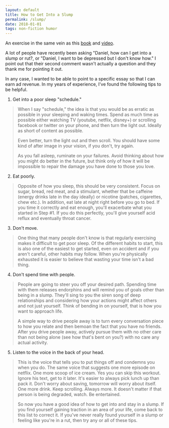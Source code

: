 ```yaml
---
layout: default
title: How to Get Into a Slump
permalink: /slump/
date: 2018-01-01
tags: non-fiction humor
---
```

An exercise in the same vein as this [book](https://www.amazon.com/dp/B0197SJPCE) and [video](https://www.youtube.com/watch?v=LO1mTELoj6o). 

A lot of people have recently been asking "Daniel, how can I get into a slump or rut?, or "Daniel, I want to be depressed but I don't know how." I point out that their second comment wasn't actually a question and they thank me for pointing it out. 

In any case, I wanted to be able to point to a specific essay so that I can earn ad revenue. In my years of experience, I've found the following tips to be helpful. 

 1. Get into a poor sleep "schedule." 

> When I say "schedule," the idea is that you would be as erratic as possible in your sleeping and waking times. Spend as much time as possible either watching TV (youtube, netflix, disney+) or scrolling facebook or twitter on your phone, and then turn the light out. Ideally as short of content as possible. 
>
> Even better, turn the light out and then scroll. You should have some kind of after image in your vision, if you don't, try again.
>
> As you fall asleep, ruminate on your failures. Avoid thinking about how you might do better in the future, but think only of how it will be impossible to repair the damage you have done to those you love. 
>
 2. Eat poorly.

> Opposite of how you sleep, this should be very consistent. Focus on sugar, bread, red meat, and a stimulant, whether that be caffeine (energy drinks late in the day ideally) or nicotine (patches, cigarettes, chew etc.). In addition, eat late at night right before you go to bed. If you time it correctly and eat enough, you'll exacerbate what you started in Step #1. If you do this perfectly, you'll give yourself acid reflux and eventually throat cancer.
>
 3. Don't move. 

> One thing that many people don't know is that regularly exercising makes it difficult to get poor sleep. Of the different habits to start, this is also one of the easiest to get started, even on accident and if you aren't careful, other habits may follow. When you're physically exhausted it is easier to believe that wasting your time isn't a bad thing. 
>
 4. Don't spend time with people.

> People are going to steer you off your desired path. Spending time with them releases endorphins and will remind you of goals other than being in a slump. They'll sing to you the siren song of deep relationships and considering how your actions might affect others and not just yourself. Think of bending in on yourself, that is how you want to approach life. 
>
> A simple way to drive people away is to turn every conversation piece to how you relate and then bemoan the fact that you have no friends. After you drive people away, actively pursue them with no other care than not being alone (see how that's bent on you?) with no care any actual activity. 
>
 5. Listen to the voice in the back of your head.

> This is the voice that tells you to put things off and condemns you when you do. The same voice that suggests one more episode on netflix. One more scoop of ice cream. Yes you can skip this workout. Ignore his text, get to it later. It's easier to always pick lunch up than pack it. Don't worry about saving, tomorrow will worry about itself. One more drink. Keep scrolling. Always more. It doesn't matter if that person is being degraded, watch. Be entertained.
>
> So now you have a good idea of how to get into and stay in a slump. If you find yourself gaining traction in an area of your life, come back to this list to correct it. If you've never really found yourself in a slump or feeling like you're in a rut, then try any or all of these tips.